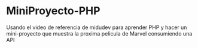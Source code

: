 # MiniProyecto-PHP
Usando el video de referencia de midudev para aprender PHP y hacer un mini-proyecto que muestra la proxima pelicula de Marvel consumiendo una API
